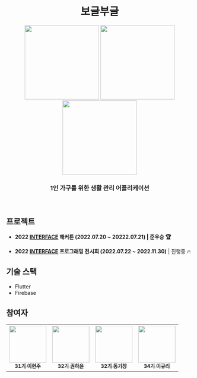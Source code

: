 <h1 align="center"> 보글부글 </h1>

<p align="center">
<img width = "200px;" src="https://user-images.githubusercontent.com/41139770/180481126-1a6c719c-4a06-46d3-bd6f-d412a2a54028.png" /> <img width = "200px;" src="https://user-images.githubusercontent.com/41139770/180481146-44610131-7bba-4e52-8e74-cc88d70c35da.png" /> <img width = "200px;" src="https://user-images.githubusercontent.com/41139770/180481182-5671710b-9bcd-4b1c-92b2-45e47c758a43.png" />
</p>

<h3 align="center">1인 가구를 위한 생활 관리 어플리케이션 </h3>

</br>

## 프로젝트

- **2022 [INTERFACE](https://github.com/sejonginterface) 해커톤 (2022.07.20 ~ 20222.07.21) | 준우승 🏆**

- **2022 [INTERFACE](https://github.com/sejonginterface) 프로그래밍 전시회  (2022.07.22 ~ 2022.11.30)** | 진행중 🔥

## 기술 스택

- Flutter
- Firebase

## 참여자

<table>
  <tr>
     <td align="center"><a href="https://github.com/alro923"><img src="https://github.com/alro923.png" width="100px;" alt=""/><br/><sub><b>31기 이현주</b></sub></a><br/></td>
     <td align="center"><a href="https://github.com/HayunKwon"><img src="https://github.com/HayunKwon.png" width="100px;" alt=""/><br/><sub><b>32기 권하윤</b></sub></a><br/></td>
     <td align="center"><a href="https://github.com/ddongguri"><img src="https://github.com/ddongguri.png" width="100px;" alt=""/><br/><sub><b>32기 동기창</b></sub></a><br/></td>
     <td align="center"><a href="https://github.com/cu29635"><img src="https://github.com/cu29635.png" width="100px;" alt=""/><br/><sub><b>34기 이규리</b></sub></a><br/></td>
  </tr>
</table>

